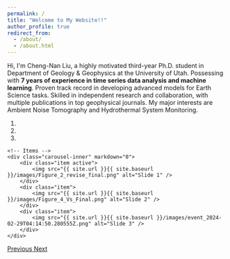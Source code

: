 ```yaml
---
permalink: /
title: "Welcome to My Website!!"
author_profile: true
redirect_from: 
  - /about/
  - /about.html
---
```

Hi, I'm Cheng-Nan Liu, a highly motivated third-year Ph.D. student in Department of Geology & Geophysics at the University of Utah. Possessing with **7 years of experience in time series data analysis and machine learning**. Proven track record in developing advanced models for Earth Science tasks. Skilled in independent research and collaboration, with multiple publications in top geophysical journals. My major interests are Ambient Noise Tomography and Hydrothermal System Monitoring.

<div markdown="0" id="carousel" class="carousel slide" data-ride="carousel" data-interval="4000" data-pause="hover" >
    <!-- Menu -->
    <ol class="carousel-indicators">
        <li data-target="#carousel" data-slide-to="0" class="active"></li>
        <li data-target="#carousel" data-slide-to="1"></li>
        <li data-target="#carousel" data-slide-to="2"></li>
    </ol>

    <!-- Items -->
    <div class="carousel-inner" markdown="0">
        <div class="item active">
            <img src="{{ site.url }}{{ site.baseurl }}/images/Figure_2_revise_final.png" alt="Slide 1" />
        </div>
        <div class="item">
            <img src="{{ site.url }}{{ site.baseurl }}/images/Figure_4_Vs_Final.png" alt="Slide 2" />
        </div>
        <div class="item">
            <img src="{{ site.url }}{{ site.baseurl }}/images/event_2024-02-29T04:14:50.280555Z.png" alt="Slide 3" />
        </div>
    </div>
  <a class="left carousel-control" href="#carousel" role="button" data-slide="prev">
    <span class="glyphicon glyphicon-chevron-left" aria-hidden="true"></span>
    <span class="sr-only">Previous</span>
  </a>
  <a class="right carousel-control" href="#carousel" role="button" data-slide="next">
    <span class="glyphicon glyphicon-chevron-right" aria-hidden="true"></span>
    <span class="sr-only">Next</span>
  </a>
</div>